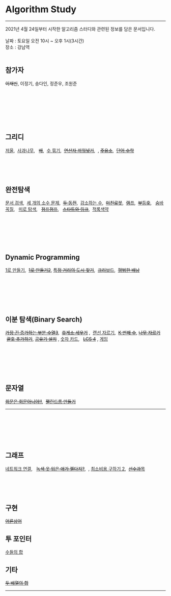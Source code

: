 # Algorithm Study

______________________________
2021년 4월 24일부터 시작한 알고리즘 스터디와 관련된 정보를 담은 문서입니다.<br/><br/>
날짜 : 토요일 오전 10시 ~ 오후 1시(3시간)<br/>
장소 : 강남역<br/><br/>

## 참가자

~~이재빈~~, 이정기, 송다인, 정준우, 조원준

<br/><br/>

<br/><br/><br/>

## 그리디

[저울](https://www.acmicpc.net/problem/2437), &nbsp;[사과나무](https://www.acmicpc.net/problem/19539), &nbsp;
[~~배~~](https://www.acmicpc.net/problem/1092), &nbsp;[수 묶기](https://www.acmicpc.net/problem/1744), &nbsp;[~~연산자
끼워넣기~~](https://www.acmicpc.net/problem/15658), &nbsp;, [~~주유소~~](https://www.acmicpc.net/problem/13305), &nbsp;[~~단어
수학~~](https://www.acmicpc.net/problem/1339)
<br/><br/><br/><br/><br/>

## 완전탐색

[문서 검색](https://www.acmicpc.net/problem/1543), &nbsp;[세 개의 소수 문제](https://www.acmicpc.net/problem/11502), &nbsp;[~~두
동전~~](https://www.acmicpc.net/problem/16197), &nbsp;[감소하는 수](https://www.acmicpc.net/problem/1038), &nbsp;[~~미친로봇~~](https://www.acmicpc.net/problem/1405), &nbsp;[~~램프~~](https://www.acmicpc.net/problem/1034), &nbsp;[~~부등호~~](https://www.acmicpc.net/problem/2529), &nbsp; [숨바꼭질](https://www.acmicpc.net/problem/1697),
&nbsp; [미로 탐색](https://www.acmicpc.net/problem/2178), &nbsp; [~~점프점프~~](https://www.acmicpc.net/problem/11060),
&nbsp; [~~스타트와 링크~~](https://www.acmicpc.net/problem/14889), &nbsp;[적록색약](https://www.acmicpc.net/problem/10026)

<br/><br/><br/><br/><br/>

## Dynamic Programming

[1로 만들기](https://www.acmicpc.net/problem/1463), &nbsp;[~~1로 만들기2~~](https://www.acmicpc.net/problem/12852), [~~특정 거리의 도시
찾기~~](https://www.acmicpc.net/problem/18352), &nbsp;[~~크리보드~~](https://www.acmicpc.net/problem/11058), &nbsp;[~~평범한 배낭~~](https://www.acmicpc.net/problem/12865)

<br/><br/><br/><br/><br/>

## 이분 탐색(Binary Search)

[~~가장 긴 증가하는 부분 수열3~~](https://www.acmicpc.net/problem/12738), &nbsp;[~~휴게소 세우기~~](https://www.acmicpc.net/problem/1477)
, &nbsp;[랜선 자르기](https://www.acmicpc.net/problem/1654), &nbsp;[~~K 번째 수~~](https://www.acmicpc.net/problem/1300), [~~나무
자르기~~](https://www.acmicpc.net/problem/2805)
&nbsp;[~~괄호 추가하기~~](https://www.acmicpc.net/problem/16637), [~~공유기 설치~~](https://www.acmicpc.net/problem/2110)
, [숫자 카드](https://www.acmicpc.net/problem/10815), &nbsp; [~~LCS 4~~](https://www.acmicpc.net/problem/13711)
, [게임](https://www.acmicpc.net/problem/1072)

<br/><br/><br/><br/><br/>

## 문자열

[~~회문은 회문아니야!!~~](https://www.acmicpc.net/problem/15927), &nbsp;[~~팰린드롬 만들기~~](https://www.acmicpc.net/problem/1213)
______________________________


<br/><br/><br/><br/><br/>

## 그래프

[네트워크 연결](https://www.acmicpc.net/problem/1922), &nbsp; [~~녹색 옷 입은 애가 젤다지?~~](https://www.acmicpc.net/problem/4485),
&nbsp;, [최소비용 구하기 2](https://www.acmicpc.net/problem/11779), &nbsp;[~~선수과목~~](https://www.acmicpc.net/problem/14567)
<br/><br/><br/><br/><br/>

## 구현
[~~어른상어~~](https://www.acmicpc.net/problem/19237)



## 투 포인터
[수들의 합](https://www.acmicpc.net/problem/2003)



## 기타
[~~두 배열의 합~~](https://www.acmicpc.net/problem/2143)
______________________________


[마크다운 사용법 문서]: <> (https://lynmp.com/ko/article/title/markdown-link-ua811c9dc59o)

[마크다운 사용법 youtube]: <> (https://www.youtube.com/watch?v=kMEb_BzyUqk)

